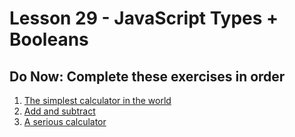 # Lesson 29 - JavaScript Types + Booleans

## Do Now: Complete these exercises in order

1. [The simplest calculator in the world](http://jsbin.com/hijaba/4/edit?js,console)
2. [Add and subtract](http://jsbin.com/dacudo/2/edit?js,console)
3. [A serious calculator](http://jsbin.com/mifon/2/edit?js,console)
